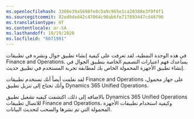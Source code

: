 ```yaml
---
ms.openlocfilehash: 3308e39a5698fe8c5a9c965e1ca20388e3f9f4f1
ms.sourcegitcommit: 82ed9ded42c47064c90ab6fe717893447cd48796
ms.translationtype: HT
ms.contentlocale: ar-SA
ms.lasthandoff: 10/19/2020
ms.locfileid: "6071981"
---
```

في هذه الوحدة النمطية، لقد تعرفت على كيفية إنشاء تطبيق جوال ونشره في تطبيقات Finance and Operations. يساعدك فهم اعتبارات التصميم الخاصة بتطبيق الجوال في إنشاء تطبيق الأجهزة المحمولة الخاص بك لمطابقة تجربة المستخدم في تطبيق حديث.

لقد تعلمت أيضاً أنك تستخدم تطبيقات Finance and Operations على جهاز محمول، وأنك تحتاج إلى تنزيل تطبيق Dynamics 365 Unified Operations. 

بالاضافه إلى ذلك، اكتشفت كيفيه تشغيل تطبيق Dynamics 365 Unified Operations للاتصال تطبيقات Finance and Operations، وكيفية استخدام تطبيقات الأجهزة المحمولة التي تم نشرها والسحب لتحديث البيانات. 
 

